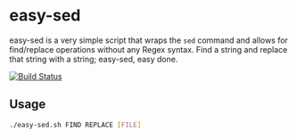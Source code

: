 # easy-sed

easy-sed is a very simple script that wraps the `sed` command and allows for find/replace operations without any Regex syntax. Find a string and replace that string with a string; easy-sed, easy done.

[![Build Status](https://travis-ci.org/jay-grant/easy-sed.svg?branch=master)](https://travis-ci.org/jay-grant/easy-sed)

## Usage
```sh
./easy-sed.sh FIND REPLACE [FILE]
```